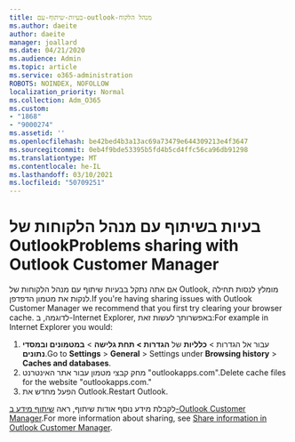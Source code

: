 ```yaml
---
title: בעיות-שיתוף-עם-outlook-מנהל הלקוח
ms.author: daeite
author: daeite
manager: joallard
ms.date: 04/21/2020
ms.audience: Admin
ms.topic: article
ms.service: o365-administration
ROBOTS: NOINDEX, NOFOLLOW
localization_priority: Normal
ms.collection: Adm_O365
ms.custom:
- "1868"
- "9000274"
ms.assetid: ''
ms.openlocfilehash: be42bed4b3a13ac69a73479e644309213e4f3647
ms.sourcegitcommit: 0eb4f9bde53395b5fd4b5cd4ffc56ca96db91298
ms.translationtype: MT
ms.contentlocale: he-IL
ms.lasthandoff: 03/10/2021
ms.locfileid: "50709251"
---
```

# <a name="problems-sharing-with-outlook-customer-manager"></a><span data-ttu-id="bc608-102">בעיות בשיתוף עם מנהל הלקוחות של Outlook</span><span class="sxs-lookup"><span data-stu-id="bc608-102">Problems sharing with Outlook Customer Manager</span></span>

<span data-ttu-id="bc608-103">אם אתה נתקל בבעיות שיתוף עם מנהל הלקוחות של Outlook, מומלץ לנסות תחילה לנקות את מטמון הדפדפן.</span><span class="sxs-lookup"><span data-stu-id="bc608-103">If you're having sharing issues with Outlook Customer Manager we recommend that you first try clearing your browser cache.</span></span> <span data-ttu-id="bc608-104">לדוגמה, ב-Internet Explorer, באפשרותך לעשות זאת:</span><span class="sxs-lookup"><span data-stu-id="bc608-104">For example in Internet Explorer you would:</span></span>

1. <span data-ttu-id="bc608-105">עבור אל הגדרות  >  **כלליות** של **הגדרות > תחת גלישה**  >  **במטמונים ובמסדי נתונים**.</span><span class="sxs-lookup"><span data-stu-id="bc608-105">Go to **Settings** > **General** > Settings under **Browsing history** > **Caches and databases**.</span></span>
2. <span data-ttu-id="bc608-106">מחק קבצי מטמון עבור אתר האינטרנט "outlookapps.com".</span><span class="sxs-lookup"><span data-stu-id="bc608-106">Delete cache files for the website "outlookapps.com."</span></span>
3. <span data-ttu-id="bc608-107">הפעל מחדש את Outlook.</span><span class="sxs-lookup"><span data-stu-id="bc608-107">Restart Outlook.</span></span>

<span data-ttu-id="bc608-108">לקבלת מידע נוסף אודות שיתוף, ראה [שיתוף מידע ב-Outlook Customer Manager](https://techcommunity.microsoft.com/t5/outlook-blog/sharing-how-to-keep-your-colleagues-in-the-loop/ba-p/35710).</span><span class="sxs-lookup"><span data-stu-id="bc608-108">For more information about sharing, see [Share information in Outlook Customer Manager](https://techcommunity.microsoft.com/t5/outlook-blog/sharing-how-to-keep-your-colleagues-in-the-loop/ba-p/35710).</span></span>